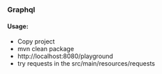 ### Graphql

#### Usage:
- Copy project
- mvn clean package
- http://localhost:8080/playground
- try requests in the src/main/resources/requests



